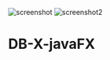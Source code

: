 ![screenshot](https://user-images.githubusercontent.com/64732709/93385493-03fa1200-f86f-11ea-9923-6fa65d9ffd78.png)
![screenshot2](https://user-images.githubusercontent.com/64732709/93385496-052b3f00-f86f-11ea-82a0-33a1e5bde723.png)

# DB-X-javaFX

